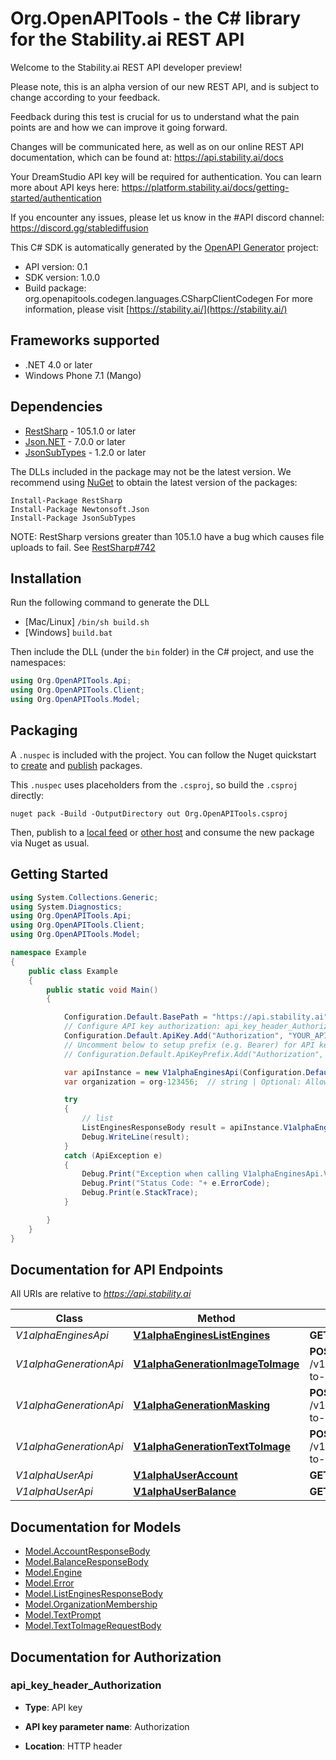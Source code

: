 # Org.OpenAPITools - the C# library for the Stability.ai REST API

Welcome to the Stability.ai REST API developer preview!

Please note, this is an alpha version of our new REST API, and is subject to change according to
your feedback.

Feedback during this test is crucial for us to understand what the pain points are and how we can
improve it going forward.

Changes will be communicated here, as well as on our online REST API documentation, which can be
found at: https://api.stability.ai/docs

Your DreamStudio API key will be required for authentication. You can learn more about API keys
here: https://platform.stability.ai/docs/getting-started/authentication

If you encounter any issues, please let us know in the #API discord channel:
https://discord.gg/stablediffusion


This C# SDK is automatically generated by the [OpenAPI Generator](https://openapi-generator.tech) project:

- API version: 0.1
- SDK version: 1.0.0
- Build package: org.openapitools.codegen.languages.CSharpClientCodegen
    For more information, please visit [https://stability.ai/](https://stability.ai/)

## Frameworks supported


- .NET 4.0 or later
- Windows Phone 7.1 (Mango)

## Dependencies


- [RestSharp](https://www.nuget.org/packages/RestSharp) - 105.1.0 or later
- [Json.NET](https://www.nuget.org/packages/Newtonsoft.Json/) - 7.0.0 or later
- [JsonSubTypes](https://www.nuget.org/packages/JsonSubTypes/) - 1.2.0 or later

The DLLs included in the package may not be the latest version. We recommend using [NuGet](https://docs.nuget.org/consume/installing-nuget) to obtain the latest version of the packages:

```
Install-Package RestSharp
Install-Package Newtonsoft.Json
Install-Package JsonSubTypes
```

NOTE: RestSharp versions greater than 105.1.0 have a bug which causes file uploads to fail. See [RestSharp#742](https://github.com/restsharp/RestSharp/issues/742)

## Installation

Run the following command to generate the DLL

- [Mac/Linux] `/bin/sh build.sh`
- [Windows] `build.bat`

Then include the DLL (under the `bin` folder) in the C# project, and use the namespaces:

```csharp
using Org.OpenAPITools.Api;
using Org.OpenAPITools.Client;
using Org.OpenAPITools.Model;

```


## Packaging

A `.nuspec` is included with the project. You can follow the Nuget quickstart to [create](https://docs.microsoft.com/en-us/nuget/quickstart/create-and-publish-a-package#create-the-package) and [publish](https://docs.microsoft.com/en-us/nuget/quickstart/create-and-publish-a-package#publish-the-package) packages.

This `.nuspec` uses placeholders from the `.csproj`, so build the `.csproj` directly:

```
nuget pack -Build -OutputDirectory out Org.OpenAPITools.csproj
```

Then, publish to a [local feed](https://docs.microsoft.com/en-us/nuget/hosting-packages/local-feeds) or [other host](https://docs.microsoft.com/en-us/nuget/hosting-packages/overview) and consume the new package via Nuget as usual.


## Getting Started

```csharp
using System.Collections.Generic;
using System.Diagnostics;
using Org.OpenAPITools.Api;
using Org.OpenAPITools.Client;
using Org.OpenAPITools.Model;

namespace Example
{
    public class Example
    {
        public static void Main()
        {

            Configuration.Default.BasePath = "https://api.stability.ai";
            // Configure API key authorization: api_key_header_Authorization
            Configuration.Default.ApiKey.Add("Authorization", "YOUR_API_KEY");
            // Uncomment below to setup prefix (e.g. Bearer) for API key, if needed
            // Configuration.Default.ApiKeyPrefix.Add("Authorization", "Bearer");

            var apiInstance = new V1alphaEnginesApi(Configuration.Default);
            var organization = org-123456;  // string | Optional: Allows for requests to be scoped to an organization other than the user's default.  If not provided, the user's default organization will be used. (optional) 

            try
            {
                // list
                ListEnginesResponseBody result = apiInstance.V1alphaEnginesListEngines(organization);
                Debug.WriteLine(result);
            }
            catch (ApiException e)
            {
                Debug.Print("Exception when calling V1alphaEnginesApi.V1alphaEnginesListEngines: " + e.Message );
                Debug.Print("Status Code: "+ e.ErrorCode);
                Debug.Print(e.StackTrace);
            }

        }
    }
}
```

## Documentation for API Endpoints

All URIs are relative to *https://api.stability.ai*

Class | Method | HTTP request | Description
------------ | ------------- | ------------- | -------------
*V1alphaEnginesApi* | [**V1alphaEnginesListEngines**](docs/V1alphaEnginesApi.md#v1alphaengineslistengines) | **GET** /v1alpha/engines/list | list
*V1alphaGenerationApi* | [**V1alphaGenerationImageToImage**](docs/V1alphaGenerationApi.md#v1alphagenerationimagetoimage) | **POST** /v1alpha/generation/{engine_id}/image-to-image | image-to-image
*V1alphaGenerationApi* | [**V1alphaGenerationMasking**](docs/V1alphaGenerationApi.md#v1alphagenerationmasking) | **POST** /v1alpha/generation/{engine_id}/image-to-image/masking | image-to-image/masking
*V1alphaGenerationApi* | [**V1alphaGenerationTextToImage**](docs/V1alphaGenerationApi.md#v1alphagenerationtexttoimage) | **POST** /v1alpha/generation/{engine_id}/text-to-image | text-to-image
*V1alphaUserApi* | [**V1alphaUserAccount**](docs/V1alphaUserApi.md#v1alphauseraccount) | **GET** /v1alpha/user/account | account
*V1alphaUserApi* | [**V1alphaUserBalance**](docs/V1alphaUserApi.md#v1alphauserbalance) | **GET** /v1alpha/user/balance | balance


## Documentation for Models

 - [Model.AccountResponseBody](docs/AccountResponseBody.md)
 - [Model.BalanceResponseBody](docs/BalanceResponseBody.md)
 - [Model.Engine](docs/Engine.md)
 - [Model.Error](docs/Error.md)
 - [Model.ListEnginesResponseBody](docs/ListEnginesResponseBody.md)
 - [Model.OrganizationMembership](docs/OrganizationMembership.md)
 - [Model.TextPrompt](docs/TextPrompt.md)
 - [Model.TextToImageRequestBody](docs/TextToImageRequestBody.md)


## Documentation for Authorization


### api_key_header_Authorization

- **Type**: API key

- **API key parameter name**: Authorization
- **Location**: HTTP header

